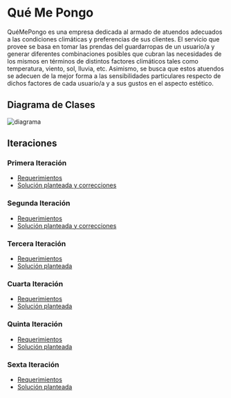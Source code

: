 # Qué Me Pongo

QuéMePongo es una empresa dedicada al armado de atuendos adecuados a las
condiciones climáticas y preferencias de sus clientes. El servicio que provee
se basa en tomar las prendas del guardarropas de un usuario/a y generar
diferentes combinaciones posibles que cubran las necesidades de los mismos en
términos de distintos factores climáticos tales como temperatura, viento, sol,
lluvia, etc. Asimismo, se busca que estos atuendos se adecuen de la mejor forma
a las sensibilidades particulares respecto de dichos factores de cada usuario/a
y a sus gustos en el aspecto estético.

## Diagrama de Clases

![diagrama](http://www.plantuml.com/plantuml/proxy?cache=no&src=https://raw.githubusercontent.com/RaniAgus/dds-jv-2022-que-me-pongo/main/docs/diagramas/que-me-pongo.puml)

## Iteraciones

### Primera Iteración

- [Requerimientos](./docs/requerimientos/iteracion-1.md)
- [Solución planteada y correcciones](./docs/soluciones/iteracion-1.md)

### Segunda Iteración

- [Requerimientos](docs/requerimientos/iteracion-2.md)
- [Solución planteada y correcciones](docs/soluciones/iteracion-2.md)

### Tercera Iteración

- [Requerimientos](docs/requerimientos/iteracion-3.md)
- [Solución planteada](docs/soluciones/iteracion-3.md)

### Cuarta Iteración

- [Requerimientos](docs/requerimientos/iteracion-4.md)
- [Solución planteada](docs/soluciones/iteracion-4.md)

### Quinta Iteración

- [Requerimientos](docs/requerimientos/iteracion-5.md)
- [Solución planteada](docs/soluciones/iteracion-5.md)

### Sexta Iteración

- [Requerimientos](docs/requerimientos/iteracion-6.md)
- [Solución planteada](docs/soluciones/iteracion-6.md)
